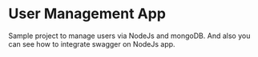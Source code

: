 # User Management App

Sample project to manage users via NodeJs and mongoDB. And also you can see how to 
integrate swagger on NodeJs app.